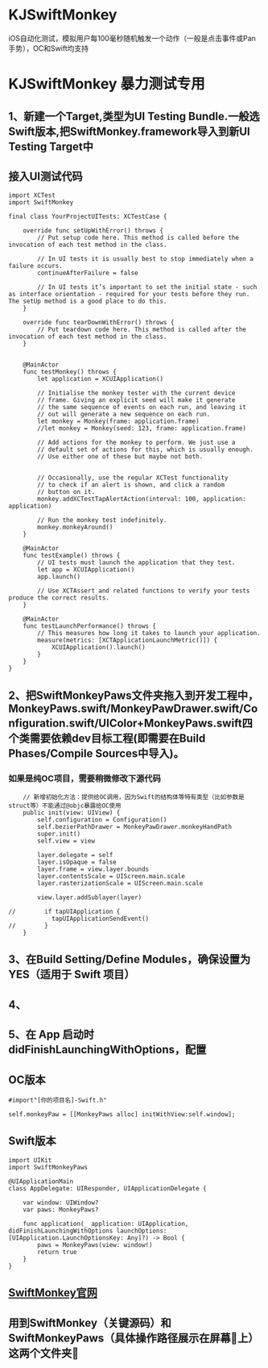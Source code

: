 # KJSwiftMonkey
iOS自动化测试，模拟用户每100毫秒随机触发一个动作（一般是点击事件或Pan手势），OC和Swift均支持

# KJSwiftMonkey 暴力测试专用
## 1、新建一个Target,类型为UI Testing Bundle.一般选Swift版本,把SwiftMonkey.framework导入到新UI Testing Target中
## 接入UI测试代码
```
import XCTest
import SwiftMonkey

final class YourProjectUITests: XCTestCase {

    override func setUpWithError() throws {
        // Put setup code here. This method is called before the invocation of each test method in the class.

        // In UI tests it is usually best to stop immediately when a failure occurs.
        continueAfterFailure = false

        // In UI tests it’s important to set the initial state - such as interface orientation - required for your tests before they run. The setUp method is a good place to do this.
    }

    override func tearDownWithError() throws {
        // Put teardown code here. This method is called after the invocation of each test method in the class.
    }

    
    @MainActor
    func testMonkey() throws {
        let application = XCUIApplication()

        // Initialise the monkey tester with the current device
        // frame. Giving an explicit seed will make it generate
        // the same sequence of events on each run, and leaving it
        // out will generate a new sequence on each run.
        let monkey = Monkey(frame: application.frame)
        //let monkey = Monkey(seed: 123, frame: application.frame)

        // Add actions for the monkey to perform. We just use a
        // default set of actions for this, which is usually enough.
        // Use either one of these but maybe not both.


        // Occasionally, use the regular XCTest functionality
        // to check if an alert is shown, and click a random
        // button on it.
        monkey.addXCTestTapAlertAction(interval: 100, application: application)

        // Run the monkey test indefinitely.
        monkey.monkeyAround()
    }
    
    @MainActor
    func testExample() throws {
        // UI tests must launch the application that they test.
        let app = XCUIApplication()
        app.launch()

        // Use XCTAssert and related functions to verify your tests produce the correct results.
    }

    @MainActor
    func testLaunchPerformance() throws {
        // This measures how long it takes to launch your application.
        measure(metrics: [XCTApplicationLaunchMetric()]) {
            XCUIApplication().launch()
        }
    }
}
```

## 2、把SwiftMonkeyPaws文件夹拖入到开发工程中，MonkeyPaws.swift/MonkeyPawDrawer.swift/Configuration.swift/UIColor+MonkeyPaws.swift四个类需要依赖dev目标工程(即需要在Build Phases/Compile Sources中导入)。
### 如果是纯OC项目，需要稍微修改下源代码
```
    // 新增初始化方法：提供给OC调用，因为Swift的结构体等特有类型（比如参数是struct等）不能通过@objc暴露给OC使用
    public init(view: UIView) {
        self.configuration = Configuration()
        self.bezierPathDrawer = MonkeyPawDrawer.monkeyHandPath
        super.init()
        self.view = view

        layer.delegate = self
        layer.isOpaque = false
        layer.frame = view.layer.bounds
        layer.contentsScale = UIScreen.main.scale
        layer.rasterizationScale = UIScreen.main.scale

        view.layer.addSublayer(layer)

//        if tapUIApplication {
            tapUIApplicationSendEvent()
//        }
    }
```

## 3、在Build Setting/Define Modules，确保设置为 YES（适用于 Swift 项目）
## 4、

## 5、在 App 启动时didFinishLaunchingWithOptions，配置

## OC版本
```
#import"[你的项目名]-Swift.h"

self.monkeyPaw = [[MonkeyPaws alloc] initWithView:self.window];
```

## Swift版本
```
import UIKit
import SwiftMonkeyPaws

@UIApplicationMain
class AppDelegate: UIResponder, UIApplicationDelegate {

    var window: UIWindow?
    var paws: MonkeyPaws?

    func application(_ application: UIApplication, didFinishLaunchingWithOptions launchOptions: [UIApplication.LaunchOptionsKey: Any]?) -> Bool {
        paws = MonkeyPaws(view: window!)
        return true
    }
}
```


## [SwiftMonkey官网](https://github.com/zalando/SwiftMonkey)
## 用到SwiftMonkey（关键源码）和SwiftMonkeyPaws（具体操作路径展示在屏幕📱上）这两个文件夹📁
